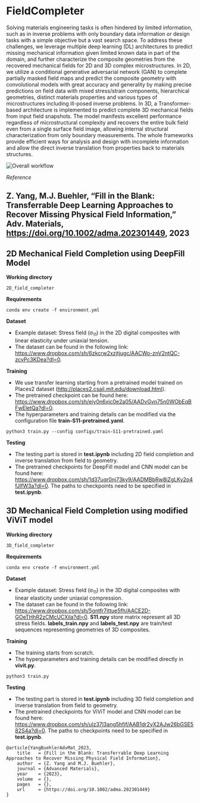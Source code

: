 # FieldCompleter

Solving materials engineering tasks is often hindered by limited information, such as in inverse problems with only boundary data information or design tasks with a simple objective but a vast search space. To address these challenges, we leverage multiple deep learning (DL) architectures to predict missing mechanical information given limited known data in part of the domain, and further characterize the composite geometries from the recovered mechanical fields for 2D and 3D complex microstructures. In 2D, we utilize a conditional generative adversarial network (GAN) to complete partially masked field maps and predict the composite geometry with convolutional models with great accuracy and generality by making precise predictions on field data with mixed stress/strain components, hierarchical geometries, distinct materials properties and various types of microstructures including ill-posed inverse problems. In 3D, a Transformer-based architecture is implemented to predict complete 3D mechanical fields from input field snapshots. The model manifests excellent performance regardless of microstructural complexity and recovers the entire bulk field even from a single surface field image, allowing internal structural characterization from only boundary measurements. The whole frameworks provide efficient ways for analysis and design with incomplete information and allow the direct inverse translation from properties back to materials structures.

![Overall workflow](https://github.com/lamm-mit/FieldCompleter/blob/main/Figure.png)

*Reference* 

Z. Yang, M.J. Buehler, “Fill in the Blank: Transferrable Deep Learning Approaches to Recover Missing Physical Field Information,” Adv. Materials, https://doi.org/10.1002/adma.202301449, 2023
- 
## 2D Mechanical Field Completion using DeepFill Model
**Working directory**
```
2D_field_completer
```
**Requirements**
```
conda env create -f environment.yml
```
**Dataset**
- Example dataset: Stress field (&sigma;<sub>11</sub>) in the 2D digital composites with linear elasticity under uniaxial tension.
- The dataset can be found in the following link: https://www.dropbox.com/sh/6zkcrw2xzjtjugc/AACWo-znV2ntQC-zcvPc3KDea?dl=0.

**Training**
- We use transfer learning starting from a pretrained model trained on Places2 dataset (http://places2.csail.mit.edu/download.html).
- The pretrained checkpoint can be found here: https://www.dropbox.com/sh/eiy0n6xjc0e2a05/AADvGvn75n0WObEqBFwEletQa?dl=0.
- The hyperparameters and training details can be modified via the configuration file **train-S11-pretrained.yaml**.
```
python3 train.py --config configs/train-S11-pretrained.yaml
```

**Testing**
- The testing part is stored in **test.ipynb** including 2D field completion and inverse translation from field to geometry. 
- The pretrained checkpoints for DeepFill model and CNN model can be found here: https://www.dropbox.com/sh/1d37uqr0nj73ky9/AADMBbRw8iZgLKy2o4fJlfW3a?dl=0. The paths to checkpoints need to be specified in **test.ipynb**.

## 3D Mechanical Field Completion using modified ViViT model
**Working directory**
```
3D_field_completer
```
**Requirements**
```
conda env create -f environment.yml
```
**Dataset**
- Example dataset: Stress field (&sigma;<sub>11</sub>) in the 3D digital composites with linear elasticity under uniaxial compression.
- The dataset can be found in the following link: https://www.dropbox.com/sh/5gntfr7ittue5fh/AACE2D-GOeTHhR2zCMcUCXila?dl=0. **S11.npy** store matrix represent all 3D stress fields. **labels_train.npy** and **labels_test.npy** are train/test sequences representing geometries of 3D composites. 

**Training**
- The training starts from scratch.
- The hyperparameters and training details can be modified directly in **vivit.py**.
```
python3 train.py 
```

**Testing**
- The testing part is stored in **test.ipynb** including 3D field completion and inverse translation from field to geometry. 
- The pretrained checkpoints for ViViT model and CNN model can be found here: https://www.dropbox.com/sh/ulz37l3ang5hfjf/AAB1dr2yX2AJw26bGSE582S4a?dl=0. The paths to checkpoints need to be specified in **test.ipynb**.


```
@article{YangBuehlerAdvMat_2023,
    title   = {Fill in the Blank: Transferrable Deep Learning Approaches to Recover Missing Physical Field Information},
    author  = {Z. Yang and M.J. Buehler},
    journal = {Advanced Materials},
    year    = {2023},
    volume  = {},
    pages   = {},
    url     = {https://doi.org/10.1002/adma.202301449}
}
```
